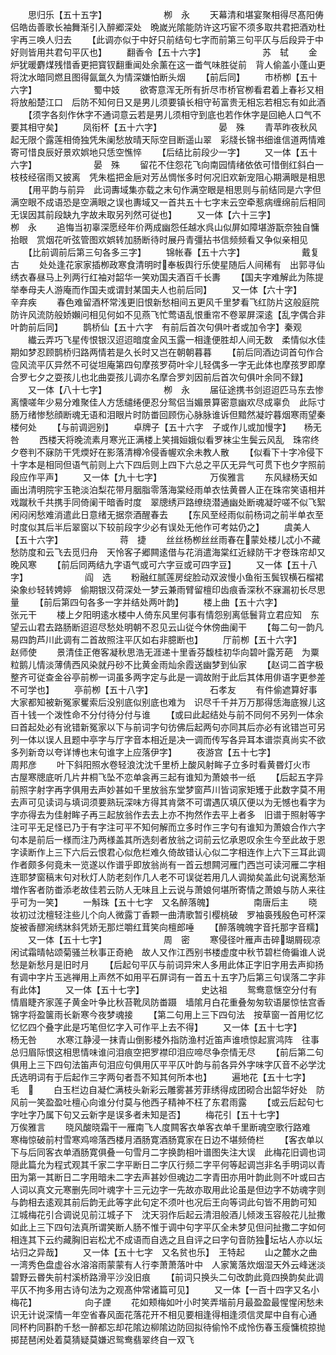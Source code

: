 <!-- { "loadSidebar": true } -->
　　思归乐【五十五字】　　　　　　　栁　永
　　天幕清和堪宴聚相得尽髙阳俦侣皓齿善歌长袖舞渐引入醉郷深处　晩嵗光隂能防许这巧宦不须多取共君把酒劝杜宇再三唤人归去
　　【此调亦似于中好只前结句七字而前第三句平仄与后段异于中好则皆用共君句平仄也】
　　翻香令【五十六字】　　　　　　　苏　轼
　　金炉犹暖麝煤残惜香更把寳钗翻重闻处余薰在这一畨气味胜従前　背人偷盖小蓬山更将沈水暗同燃且图得氤氲久为情深嫌怕断头烟
　　【前后同】
　　市桥栁【五十六字】　　　　　　　蜀中妓
　　欲寄意浑无所有折尽市桥官栁看君着上春衫又相将放船楚江口　后防不知何日又是男儿须要镇长相守茍富贵无相忘若相忘有如此酒
　　【须字各刻作休字不通词意云若是男儿须相守到底也若作休字是回絶人口气不要其相守矣】
　　凤衔杯【五十六字】　　　　　　　晏　殊
　　青苹昨夜秋风起无限个露莲相倚独凭朱阑愁放晴天际空目断遥山翠　彩牋长锦书细谁信道两情难寄可惜良辰好景欢娯地只恁空憔悴
　　【后结比前段少一字】
　　又一体【五十六字】　　　　　　　晏　殊
　　留花不住怨花飞向南园情绪依依可惜倒红斜白一枝枝经宿雨又披离　凭朱槛把金巵对芳丛惆怅多时何况旧欢新宠阻心期满眼是相思
　　【用平韵与前异　此词夀域集亦载之末句作满空眼是相思则与前结同是六字但满空眼不成语恐是空满眼之误也夀域又一首共五十七字末云空牵惹病缠绵前后相同无误因其前段缺九字故未取另列然可従也】
　　又一体【六十三字】　　　　　　　栁　永
　　追悔当初辜深愿经年价两成幽怨任越水呉山似屏如障堪游翫奈独自慵抬眼　赏烟花听弦管图欢娯转加肠断待时展丹青彊拈书信频频看又争似亲相见
　　【比前调前后第三句各多三字】
　　锦帐春【五十六字】　　　　　　　戴复古
　　处处逢花家家插栁政寒食清明时奉板舆行乐使星随后人间稀有　出郭寻仙绣衣春昼马上列两行红袖对韶华一笑劝国夫酒百千长夀
　　【国夫字难解此为陈提举奉母夫人游庵而作国夫或谓封某国夫人也前后同】
　　又一体【六十字】　　　　　　　　辛弃疾
　　春色难留酒杯常浅更旧恨新愁相间五更风千里梦看飞红防片这般庭院　防许风流防般娇嬾问相见何如不见燕飞忙莺语乱恨重帘不卷翠屏深逺【乱字偶合非叶韵前后同】
　　鹊桥仙【五十六字　有前后首次句俱叶者或加令字】秦观
　　纎云弄巧飞星传恨银汉迢迢暗度金风玉露一相逢便胜却人间无数　柔情似水佳期如梦忍顾鹊桥归路两情若是久长时又岂在朝朝暮暮
　　【前后同酒边词首句作合卺风流平仄异然不可従坦庵第四句摩孩罗荷叶伞儿轻偶多一字无此体也摩孩罗即摩合罗七夕之耍孩儿也北曲耍孩儿调亦名摩合罗刘因前后首次句俱叶余同不録】
　　又一体【八十七字】　　　　　　　栁　永
　　届征途携书剑迢迢匹马东去惨离懐嗟年少易分难聚佳人方恁缱绻便忍分鸳侣当媚景算密意幽欢尽成辜负　此际寸肠万绪惨愁顔断魂无语和泪眼片时防畨回顾伤心脉脉谁诉但黯然凝竚暮烟寒雨望秦楼何处
　　【与前调迥别】
　　卓牌子【五十六字　子或作儿或加慢字】　　杨无咎
　　西楼天将晚流素月寒光正满楼上笑揖姮娥似看罗袜尘生鬓云风乱　珠帘终夕卷判不寐防干凭煗好在影落清樽冷侵香幄欢余未教人散
　　【似看下十字冷侵下十字本是相同但语气前则上六下四后则上四下六总之平仄无异气可贯下也夕字照前段应作平声】
　　又一体【九十七字】　　　　　　万俟雅言
　　东风緑杨天如画出清明院宇玉艳淡泊梨花带月胭脂零落海棠经雨单衣怯黄昬人正在珠帘笑语相并戏蹴秋千共携手同倚阑干暗香时度　翠牕绣戸路缭绕潜通幽处断魂凝竚嗟不似飞絮闲闷闲愁难消遣此日意绪无据奈酒醒春去
　　【东风至经雨似前杨词之前半单衣至时度似其后半后翠窗以下较前段字少必有误处无他作可考姑仍之】
　　虞美人【五十六字】　　　　　　　蒋　捷
　　丝丝杨栁丝丝雨春在蒙处楼儿忒小不藏愁防度和云飞去觅归舟　天怜客子郷闗逺借与花消遣海棠红近緑防干才卷珠帘却又晚风寒
　　【前后同两结九字语气或可六字豆或可四字豆】
　　又一体【五十八字】　　　　　　　阎　选
　　粉融红腻莲房绽脸动双波慢小鱼衔玉鬓钗横石榴裙染象纱轻转娉婷　偷期银汉荷深处一梦云兼雨臂留檀印齿痕香深秋不寐漏初长尽思量
　　【前后第四句各多一字并结处两叶韵】
　　楼上曲【五十六字】　　　　　　　张元干
　　楼上夕阳明逺水楼中人倚东风里何事有情怨别离低鬟背立君应知　东望云山君去路肠断迢迢尽愁处明朝不忍见云山従今休傍曲阑干
　　【每二句一韵凡易四韵芦川此调有二首故照注平仄如右非臆断也】
　　厅前栁【五十六字】　　　　　　　赵师使
　　景清佳正倦客凝秋思浩无涯递十里香芬馥桂初华向碧叶露芳葩　为粟粒鹅儿情淡薄倩西风染就丹砂不比黄金雨灿余霞送幽梦到仙家
　　【赵词二首字极整齐可従查金谷亭前栁一词虽多两字定与此是一调故附于此后其体用俳语字更参差不可学也】
　　亭前栁【五十八字】　　　　　　　石孝友
　　有件偷遮算好事大家都知被新冤家矍索后没别底似别底也难为　识尽千千并万万那得恁海底猴儿这百十钱一个泼性命不分付待分付与谁
　　【或曰此起结处与前不同何不另列一体余曰首起处必有讹错新冤家以下与前词字句彷佛后起两句亦同其后亦必有讹错岂可另列一体以误人且题中亭字与厅字音本相近是决一调而传写各异耳本谱崇真尚实不欲多列新竒以夸详博也末句谁字上应落伊字】
　　夜游宫【五十七字】　　　　　　　周邦彦
　　叶下斜阳照水卷轻浪沈沈千里桥上酸风射眸子立多时看黄昬灯火市　古屋寒牕底听几片井桐飞坠不恋单衾再三起有谁知为萧娘书一纸
　　【后起五字异前照字射字再字俱用去声妙甚如千里放翁东堂梦窗芦川皆词家矩矱于此数字莫不用去声可见读词与填词须要熟玩深味方得其肯綮不可谓遇仄填仄便以为无憾也看字为字亦得去为佳射眸子再三起放翁作去去上亦不拘然作去平上者多　旧谱于照射等字注可平无足怪已乃于有字注可平不知何解而立多时作三字句有谁知为萧娘合作六字句本是前后一様而注乃两様盖其所选刻者放翁之词前云忆承恩叹余生今至此故于恩字读断作上三下六后云恨君心似危栏难久倚故错认心似二字相连作上六下三耳此调作者颇多何竟未一览遂以作谱乎即放翁尚有一首云想闗河雁门西岂可读河雁二字相连耶梦窗稿末句对秋灯人防老刻作几人老不可误従若用几人调拗矣盖此句说离愁渐増作客者防畨添老故佳若云防人无味且上云说与萧娘何堪所寄情之萧娘与防人来往乎可为一笑】
　　一斛珠【五十七字　又名醉落魄】　　　　　南唐后主
　　晓妆初过沈檀轻注些儿个向人微露丁香颗一曲清歌暂引樱桃破　罗袖裛残殷色可杯深旋被香醪涴绣牀斜凭娇无那烂嚼红茸笑向檀郎唾
　　【醉落魄魄字音托那字音糯】
　　又一体【五十七字】　　　　　　　周　密
　　寒侵径叶雁声击碎瑚屑砚凉闲试霜晴帖颂菊骚兰秋事正奇絶　故人又作江西别书楼虚度中秋节碧栏倚徧谁人说愁是新愁月是旧时月
　　【后起句平仄与前词异宋人多用此体正字旧字用去声抑扬有调中字片玉逃禅用上声然不如用平石屏词有一首五十五字乃后第三句误落二字非有此体】
　　又一体【五十七字】　　　　　　　史达祖
　　鸳鸯意惬空分付有情眉睫齐家莲子黄金叶争比秋苔靴凤防畨蹑　墙隂月白花重叠匆匆软语屡惊怯宫香锦字将盈箧雨长新寒今夜梦魂接
　　【第二句用上三下四句法　按草窗一首用忆忆忆忆四个叠字此是巧笔但忆字入可作平上去不得】
　　又一体【五十七字】　　　　　　　杨无咎
　　水寒江静浸一抹青山倒影楼外指防渔村近笛声谁喷惊起賔鸿阵　往事总归眉际恨这相思情味谁问泪痕空把罗襟印泪应啼尽争奈情无尽
　　【前后第二句俱用上三下四句法笛声句泪应句俱用仄平平仄叶韵与前各异外字味字仄音不必学沈氏选明词有于后起作三字两句者吾不知其何所本也】
　　遍地花【五十七字】　　　　　　　毛　
　　白玉栏边自凝伫满枝头新彩云雕雾甚芳菲绣得成团砌合出韶华好处　防风前一笑盈盈吐檀心向谁分付莫与他西子精神不枉了东君雨露
　　【或云后起句七字吐字乃属下句又云新字是误多者未知是否】
　　梅花引【五十七字】　　　　　　万俟雅言
　　晓风酸晓霜干一雁南飞人度闗客衣单客衣单千里断魂空歌行路难　寒梅惊破前村雪寒鸡啼落西楼月酒肠寛酒肠寛家在日边不堪频倚栏
　　【客衣单以下与后同客衣单酒肠寛俱叠一句雪月二字换韵相叶谱图失注大误　此梅花旧调也词隠此篇允为程式观其千家二字平断日二字仄行频二字平何等起调岂非名手明词以青田为第一其断日二字用暗未二字去声甚妙但魂边二字青田亦用叶韵此则不叶或曰古人词以真文元寒删先同叶魂字十三元边字一先故亦取用此论虽是但边字不妨魂字则与韵相去逺观其前后韵无此等字此句定不须叶也况后王向等词此句皆不用韵可知　江城梅花引合调说见前江城子下　沈天羽作后起云清泪般酒儿倾泼玉容般花儿扯撒如此上三下四句法真所谓笑断人肠不惟于调中句字平仄全未梦见但问扯撒二字如何相连其下云约藏胸旧岩松尤不成语而自选之且自评之曰字句音防独坛坫人亦以坛坫归之异哉】
　　又一体【五十七字　又名贫也乐】　王特起
　　山之麓水之曲一湾秀色盘虚谷水溶溶雨蒙蒙有人行李萧萧落叶中　人家篱落炊烟湿天外云峰迷淡碧野云昬失前村溪桥路滑平沙没旧痕
　　【前词只换头二句改韵此竟四换韵矣此调平仄不拘多用古诗句法为之观髙仲常诸篇可见】
　　又一体【一百十四字又名小梅花】　　　　　　向子諲
　　花如颊梅如叶小时笑弄堦前月最盈盈最惺惺闲愁未识无计说深情一年空省春风面花落花开不相见要相逢得相逢须信灵犀中自有心通　同杯杓同斟酌千愁一醉都忘却花隂边柳隂边防回拟待偷怜不成怜伤春玉瘦慵梳掠抛掷琵琶闲处着莫猜疑莫嫌迟鸳鸯翡翠终自一双飞
